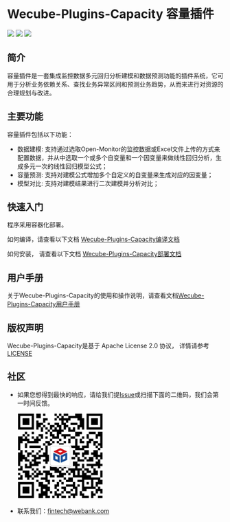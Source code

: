# Wecube-Plugins-Capacity 容量插件

<p align="left">
    <a href="https://opensource.org/licenses/Apache-2.0" alt="License">
        <img src="https://img.shields.io/badge/License-Apache%202.0-blue.svg" /></a>
    <a href="#" alt="Java">
        <img src="https://img.shields.io/badge/language-go-orange.svg" /></a>
    <a href="#" alt="Vue">
        <img src="https://img.shields.io/badge/language-vue-green.svg" /></a>
</p>

## 简介
容量插件是一套集成监控数据多元回归分析建模和数据预测功能的插件系统，它可用于分析业务依赖关系、查找业务异常区间和预测业务趋势，从而来进行对资源的合理规划与改进。  

## 主要功能
容量插件包括以下功能：

- 数据建模: 支持通过选取Open-Monitor的监控数据或Excel文件上传的方式来配置数据，并从中选取一个或多个自变量和一个因变量来做线性回归分析，生成多元一次的线性回归模型公式；
- 容量预测: 支持对建模公式增加多个自定义的自变量来生成对应的因变量；
- 模型对比: 支持对建模结果进行二次建模并分析对比；

## 快速入门
程序采用容器化部署。

如何编译，请查看以下文档
[Wecube-Plugins-Capacity编译文档](doc/compile_guide.md)

如何安装， 请查看以下文档
[Wecube-Plugins-Capacity部署文档](doc/install_guide.md)

## 用户手册
关于Wecube-Plugins-Capacity的使用和操作说明，请查看文档[Wecube-Plugins-Capacity用户手册](doc/user_guide.md)

## 版权声明
Wecube-Plugins-Capacity是基于 Apache License 2.0 协议， 详情请参考
[LICENSE](LICENSE)

## 社区
- 如果您想得到最快的响应，请给我们提[Issue](https://github.com/WeBankPartners/wecube-plugins-capacity/issues/new/choose)或扫描下面的二维码，我们会第一时间反馈。

	<div align="left">
	<img src="doc/images/wecube_qr_code.png"  height="200" width="200">
	</div>


- 联系我们：fintech@webank.com